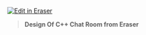 <p><a target="_blank" href="https://app.eraser.io/workspace/5Ixinu0j2GmHeEwq4e1d" id="edit-in-eraser-github-link"><img alt="Edit in Eraser" src="https://firebasestorage.googleapis.com/v0/b/second-petal-295822.appspot.com/o/images%2Fgithub%2FOpen%20in%20Eraser.svg?alt=media&amp;token=968381c8-a7e7-472a-8ed6-4a6626da5501"></a></p>

> **Design Of C++ Chat Room from Eraser**





<!--- Eraser file: https://app.eraser.io/workspace/5Ixinu0j2GmHeEwq4e1d --->